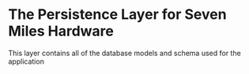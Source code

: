 # The Persistence Layer for Seven Miles Hardware

This layer contains all of the database models and schema used for the application
